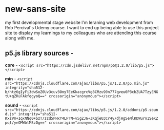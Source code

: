 # new-sans-site
my first developmental stage website
I'm leraning web development from Rob Percival's Udemy course.
I want to end up being able to use this project site to display my learnings to my colleagues who are attending this course along with me.

## p5.js library sources -

  **core** - ```<script src="https://cdn.jsdelivr.net/npm/p5@1.2.0/lib/p5.js"></script>```
		
  **min** -   ```<script src="https://cdnjs.cloudflare.com/ajax/libs/p5.js/1.2.0/p5.min.js" integrity="sha512-      b/htz6gIyFi3dwSoZ0Uv3cuv3Ony7EeKkacgrcVg8CMzu90n777qveu0PBcbZUA7TzyENGtU+qZRuFAkfqgyoQ==" crossorigin="anonymous"></script>```
		
  **sound** - ```<script src="https://cdnjs.cloudflare.com/ajax/libs/p5.js/1.2.0/addons/p5.sound.js" integrity="sha512-KxzVm+IqxNNq0+SzT/zzd5PHxY4LPrN+v5gZJ6+JKqjeU3Cr4y/djAg5eNlKDWurn1SeKZpql/yeOMWblMSzOg==" crossorigin="anonymous"></script>```
	
  


